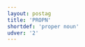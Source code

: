 ```yaml
---
layout: postag
title: 'PROPN'
shortdef: 'proper noun'
udver: '2'
---
```

<!-- Interlanguage links updated Út zář 29 20:31:30 CEST 2020 -->
